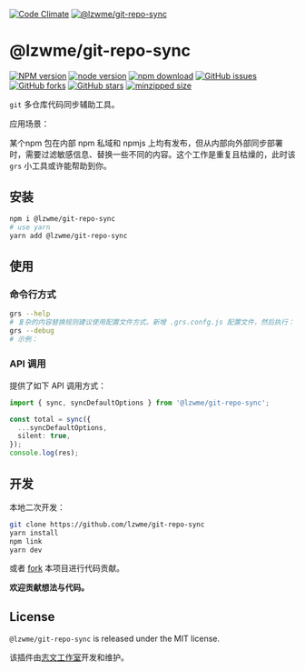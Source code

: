 [![Code Climate](https://lzw.me/images/logo.png)](https://lzw.me)
[![@lzwme/git-repo-sync](https://nodei.co/npm/@lzwme/git-repo-sync.png)][npm-url]

# @lzwme/git-repo-sync

[![NPM version][npm-badge]][npm-url]
[![node version][node-badge]][node-url]
[![npm download][download-badge]][download-url]
[![GitHub issues][issues-badge]][issues-url]
[![GitHub forks][forks-badge]][forks-url]
[![GitHub stars][stars-badge]][stars-url]
[![minzipped size][bundlephobia-badge]][bundlephobia-url]

`git` 多仓库代码同步辅助工具。

应用场景：

某个npm 包在内部 npm 私域和 npmjs 上均有发布，但从内部向外部同步部署时，需要过滤敏感信息、替换一些不同的内容。这个工作是重复且枯燥的，此时该 `grs` 小工具或许能帮助到你。

## 安装

```bash
npm i @lzwme/git-repo-sync
# use yarn
yarn add @lzwme/git-repo-sync
```

## 使用

### 命令行方式

```bash
grs --help
# 复杂的内容替换规则建议使用配置文件方式。新增 .grs.confg.js 配置文件，然后执行：
grs --debug
# 示例：
```

### API 调用

提供了如下 API 调用方式：

```ts
import { sync, syncDefaultOptions } from '@lzwme/git-repo-sync';

const total = sync({
  ...syncDefaultOptions,
  silent: true,
});
console.log(res);
```

## 开发

本地二次开发：

```bash
git clone https://github.com/lzwme/git-repo-sync
yarn install
npm link
yarn dev
```

或者 [fork]() 本项目进行代码贡献。

**欢迎贡献想法与代码。**

## License

`@lzwme/git-repo-sync` is released under the MIT license.

该插件由[志文工作室](https://lzw.me)开发和维护。


[stars-badge]: https://img.shields.io/github/stars/lzwme/git-repo-sync.svg
[stars-url]: https://github.com/lzwme/git-repo-sync/stargazers
[forks-badge]: https://img.shields.io/github/forks/lzwme/git-repo-sync.svg
[forks-url]: https://github.com/lzwme/git-repo-sync/network
[issues-badge]: https://img.shields.io/github/issues/lzwme/git-repo-sync.svg
[issues-url]: https://github.com/lzwme/git-repo-sync/issues
[npm-badge]: https://img.shields.io/npm/v/@lzwme/git-repo-sync.svg?style=flat-square
[npm-url]: https://npmjs.org/package/@lzwme/git-repo-sync
[node-badge]: https://img.shields.io/badge/node.js-%3E=_10.0.0-green.svg?style=flat-square
[node-url]: https://nodejs.org/download/
[download-badge]: https://img.shields.io/npm/dm/@lzwme/git-repo-sync.svg?style=flat-square
[download-url]: https://npmjs.org/package/@lzwme/git-repo-sync
[bundlephobia-url]: https://bundlephobia.com/result?p=@lzwme/git-repo-sync@latest
[bundlephobia-badge]: https://badgen.net/bundlephobia/minzip/@lzwme/git-repo-sync@latest
